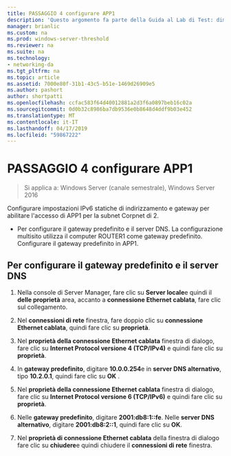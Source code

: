 ```yaml
---
title: PASSAGGIO 4 configurare APP1
description: 'Questo argomento fa parte della Guida al Lab di Test: dimostrare una distribuzione multisito DirectAccess per Windows Server 2016'
manager: brianlic
ms.custom: na
ms.prod: windows-server-threshold
ms.reviewer: na
ms.suite: na
ms.technology:
- networking-da
ms.tgt_pltfrm: na
ms.topic: article
ms.assetid: 7000e80f-31b1-43c5-b51e-1469d26909e5
ms.author: pashort
author: shortpatti
ms.openlocfilehash: ccfac583f64d40012881a2d3f6a0897beb16c02a
ms.sourcegitcommit: 0d0b32c8986ba7db9536e0b8648d4ddf9b03e452
ms.translationtype: MT
ms.contentlocale: it-IT
ms.lasthandoff: 04/17/2019
ms.locfileid: "59867222"
---
```

# <a name="step-4-configure-app1"></a>PASSAGGIO 4 configurare APP1

>Si applica a: Windows Server (canale semestrale), Windows Server 2016

Configurare impostazioni IPv6 statiche di indirizzamento e gateway per abilitare l'accesso di APP1 per la subnet Corpnet di 2.  
  
- Per configurare il gateway predefinito e il server DNS. La configurazione multisito utilizza il computer ROUTER1 come gateway predefinito. Configurare il gateway predefinito in APP1.  
  
## <a name="to-configure-the-default-gateway-and-dns-server"></a>Per configurare il gateway predefinito e il server DNS  
  
1.  Nella console di Server Manager, fare clic su **Server locale**e quindi il **delle proprietà** area, accanto a **connessione Ethernet cablata**, fare clic sul collegamento.  
  
2.  Nel **connessioni di rete** finestra, fare doppio clic su **connessione Ethernet cablata**, quindi fare clic su **proprietà**.  
  
3.  Nel **proprietà della connessione Ethernet cablata** finestra di dialogo, fare clic su **Internet Protocol versione 4 (TCP/IPv4)** e quindi fare clic su **proprietà**.  
  
4.  In **gateway predefinito**, digitare **10.0.0.254**e in **server DNS alternativo**, tipo **10.2.0.1**, quindi fare clic su **OK** .  
  
5.  Nel **proprietà della connessione Ethernet cablata** finestra di dialogo, fare clic su **Internet Protocol versione 6 (TCP/IPv6)** e quindi fare clic su **proprietà**.  
  
6.  Nelle **gateway predefinito**, digitare **2001:db8:1::fe**. Nelle **server DNS alternativo**, digitare **2001:db8:2::1**, quindi fare clic su **OK**.  
  
7.  Nel **proprietà di connessione Ethernet cablata** della finestra di dialogo fare clic su **chiudere**e quindi chiudere il **connessioni di rete** finestra.  
  


